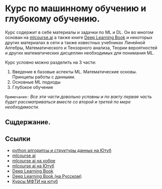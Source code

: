 # Курс по машинному обучению и глубокому обучению.
Курс содержит в себе материалы и задачки по ML и DL. Он во многом основан на [mlcourse.ai](https://mlcourse.ai/) а также книге [Deep Learning Book](https://www.deeplearningbook.org/) и некоторых других материалах в сети а также известных учебниках Линейной Алгебры, Математического и Тензорного анализа, Теории вероятностей и других математических дисцеплин необходимых для понимания ML.

Курс условно можно разделить на 3 части:
1. Введение в базовые аспекты ML. Математические основы. Принципы работы с данными.
2. Основные ML подходы
3. Глубокое обучение

`Примечание:` *Все эти части довольно условны и по вакту первая часть будет рассматриваться вместе со второй и третей по мере необходимости.*

## Сщдержание.

## Ссылки
- [python алгоритсы и структуры данных на Ютуб](https://www.youtube.com/playlist?list=PLVlY_7IJCMJcIWApmupNhBIGkXiYa6m_3)
- [mlcourse ai](https://mlcourse.ai/)
- [mlcourse ai на хобре](https://habr.com/ru/company/ods/blog/322626/)
- [mlcourse ai на Ютуб](https://www.youtube.com/playlist?list=PLVlY_7IJCMJdgcCtQfzj5j8OVB_Y0GJCl)
- [Deep Learning Book](https://www.deeplearningbook.org/)
- [Deep Learning Book (на Русском)](https://dmkpress.com/catalog/computer/data/978-5-97060-554-7/)
- [Курсы МФТИ на ютуб](https://vk.com/dlschool_mipt)